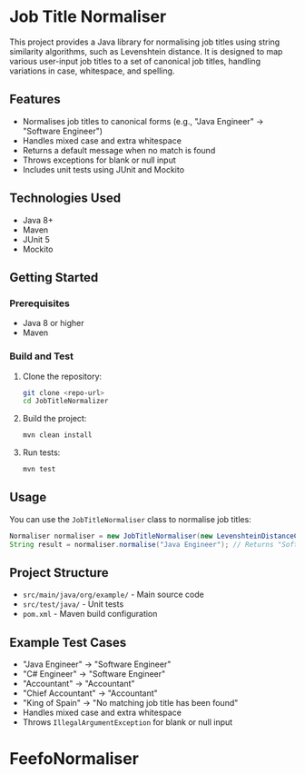 # Job Title Normaliser

This project provides a Java library for normalising job titles using string similarity algorithms, such as Levenshtein distance. It is designed to map various user-input job titles to a set of canonical job titles, handling variations in case, whitespace, and spelling.

## Features
- Normalises job titles to canonical forms (e.g., "Java Engineer" → "Software Engineer")
- Handles mixed case and extra whitespace
- Returns a default message when no match is found
- Throws exceptions for blank or null input
- Includes unit tests using JUnit and Mockito

## Technologies Used
- Java 8+
- Maven
- JUnit 5
- Mockito

## Getting Started

### Prerequisites
- Java 8 or higher
- Maven

### Build and Test
1. Clone the repository:
   ```sh
   git clone <repo-url>
   cd JobTitleNormalizer
   ```
2. Build the project:
   ```sh
   mvn clean install
   ```
3. Run tests:
   ```sh
   mvn test
   ```

## Usage
You can use the `JobTitleNormaliser` class to normalise job titles:

```java
Normaliser normaliser = new JobTitleNormaliser(new LevenshteinDistanceCalculator());
String result = normaliser.normalise("Java Engineer"); // Returns "Software Engineer"
```

## Project Structure
- `src/main/java/org/example/` - Main source code
- `src/test/java/` - Unit tests
- `pom.xml` - Maven build configuration

## Example Test Cases
- "Java Engineer" → "Software Engineer"
- "C# Engineer" → "Software Engineer"
- "Accountant" → "Accountant"
- "Chief Accountant" → "Accountant"
- "King of Spain" → "No matching job title has been found"
- Handles mixed case and extra whitespace
- Throws `IllegalArgumentException` for blank or null input

# FeefoNormaliser
